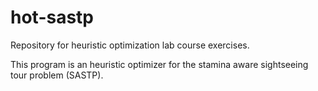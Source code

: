 hot-sastp
=========

Repository for heuristic optimization lab course exercises.

This program is an heuristic optimizer for the stamina aware sightseeing tour problem (SASTP).

